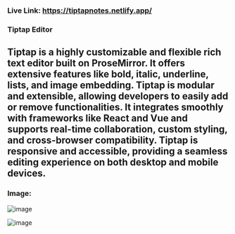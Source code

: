 ### Live Link: https://tiptapnotes.netlify.app/

### Tiptap Editor

## Tiptap is a highly customizable and flexible rich text editor built on ProseMirror. It offers extensive features like bold, italic, underline, lists, and image embedding. Tiptap is modular and extensible, allowing developers to easily add or remove functionalities. It integrates smoothly with frameworks like React and Vue and supports real-time collaboration, custom styling, and cross-browser compatibility. Tiptap is responsive and accessible, providing a seamless editing experience on both desktop and mobile devices.

### Image:
![image](https://github.com/user-attachments/assets/cb041440-530c-4399-b85f-34860b2b1002)

![image](https://github.com/user-attachments/assets/8ed35f39-a017-479d-9329-5c30bddf83bb)
